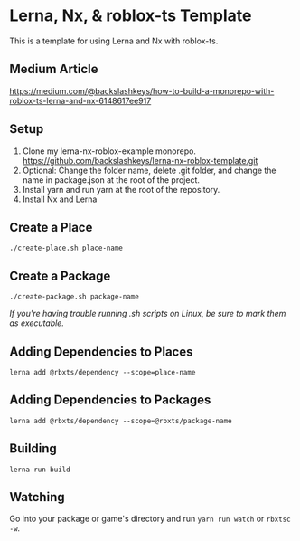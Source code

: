 # Lerna, Nx, & roblox-ts Template
This is a template for using Lerna and Nx with roblox-ts.

## Medium Article
https://medium.com/@backslashkeys/how-to-build-a-monorepo-with-roblox-ts-lerna-and-nx-6148617ee917

## Setup
1. Clone my lerna-nx-roblox-example monorepo. https://github.com/backslashkeys/lerna-nx-roblox-template.git
2. Optional: Change the folder name, delete .git folder, and change the name in package.json at the root of the project.
3. Install yarn and run yarn at the root of the repository.
4. Install Nx and Lerna

## Create a Place
`./create-place.sh place-name`

## Create a Package 
`./create-package.sh package-name`

*If you're having trouble running .sh scripts on Linux, be sure to mark them as executable.*

## Adding Dependencies to Places
`lerna add @rbxts/dependency --scope=place-name`
## Adding Dependencies to Packages
`lerna add @rbxts/dependency --scope=@rbxts/package-name`

## Building
`lerna run build`

## Watching
Go into your package or game's directory and run `yarn run watch` or `rbxtsc -w`.
